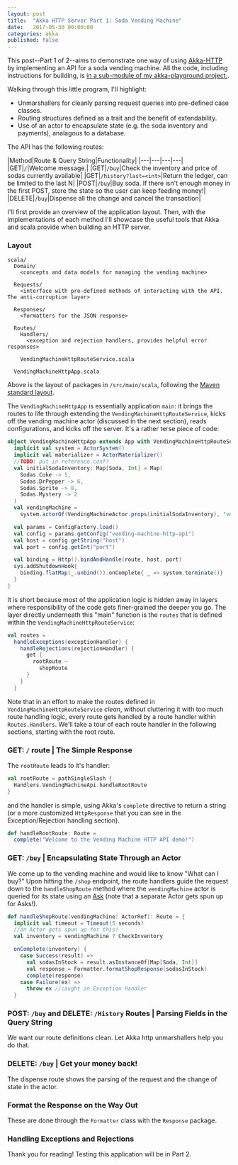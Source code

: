 ```yaml
---
layout: post
title:  "Akka HTTP Server Part 1: Soda Vending Machine"
date:   2017-05-30 00:00:00
categories: akka
published: false
---
```


This post--Part 1 of 2--aims to demonstrate one way of using [Akka-HTTP](https://doc.akka.io/docs/akka-http/current/scala.html) by implementing an API for a soda vending machine. All the code, including instructions for building, is [in a sub-module of my akka-playground project.](https://github.com/michaelzg/vending-machine-http-api).

Walking through this little program, I'll highlight:

* Unmarshallers for cleanly parsing request queries into pre-defined case classes.
* Routing structures defined as a trait and the benefit of extendability. 
* Use of an actor to encapsulate state (e.g. the soda inventory and payments), analagous to a database.

The API has the following routes:

|Method|Route & Query String|Functionality|
|---|---|---|---|
|GET|`/`|Welcome message.|
|GET|`/buy`|Check the inventory and price of sodas currently available|
|GET|`/history?last=<int>`|Return the ledger, can be limited to the last N|
|POST|`/buy`|Buy soda. If there isn't enough money in the first POST, store the state so the user can keep feeding money!|
|DELETE|`/buy`|Dispense all the change and cancel the transaction|

I'll first provide an overview of the application layout. Then, with the implementations of each method I'll showcase the useful tools that Akka and scala provide when building an HTTP server.

### Layout

```
scala/
  Domain/
    <concepts and data models for managing the vending machine>
  
  Requests/
    <interface with pre-defined methods of interacting with the API. The anti-corruption layer>
  
  Responses/
    <formatters for the JSON response>
  
  Routes/
    Handlers/
      <exception and rejection handlers, provides helpful error responses>
    
    VendingMachineHttpRouteService.scala
  
  VendingMachineHttpApp.scala
```

Above is the layout of packages in `/src/main/scala`, following the [Maven standard layout](https://maven.apache.org/guides/introduction/introduction-to-the-standard-directory-layout.html). 

The `VendingMachineHttpApp` is essentially application `main`: it brings the routes to life through extending the `VendingMachineHttpRouteService`, kicks off the vending machine actor (discussed in the next section), reads configurations, and kicks off the server. It's a rather terse piece of code:

```scala
object VendingMachineHttpApp extends App with VendingMachineHttpRouteService {
  implicit val system = ActorSystem()
  implicit val materializer = ActorMaterializer()
  //TODO: put in reference.conf?
  val initialSodaInventory: Map[Soda, Int] = Map(
    Sodas.Coke -> 5,
    Sodas.DrPepper -> 6,
    Sodas.Sprite -> 8,
    Sodas.Mystery -> 2
  )
  val vendingMachine = 
    system.actorOf(VendingMachineActor.props(initialSodaInventory), "vending-machine")

  val params = ConfigFactory.load()
  val config = params.getConfig("vending-machine-http-api")
  val host = config.getString("host")
  val port = config.getInt("port")

  val binding = Http().bindAndHandle(route, host, port)
  sys.addShutdownHook{
    binding.flatMap(_.unbind()).onComplete{ _ => system.terminate()}
  }
}
```  

It is short because most of the application logic is hidden away in layers where responsibility of the code gets finer-grained the deeper you go. The layer directly underneath this "main" function is the `routes` that is defined within the `VendingMachineHttpRouteService`:

```scala
val routes =
  handleExceptions(exceptionHandler) {
    handleRejections(rejectionHandler) {
      get {
        rootRoute ~
          shopRoute
      }
    }
  }
```

Note that in an effort to make the routes defined in `VendingMachineHttpRouteService` _clean_, without cluttering it with too much route handling logic, every route gets handled by a route handler within `Routes.Handlers`. We'll take a tour of each route handler in the following sections, starting with the root route.

### GET: `/` route | The Simple Response 

The `rootRoute` leads to it's handler:

```scala
val rootRoute = pathSingleSlash {
  Handlers.VendingMachineApi.handleRootRoute
}
```

and the handler is simple, using Akka's `complete` directive to return a string (or a more customized `HttpResponse` that you can see in the Exception/Rejection handling section).

```scala
def handleRootRoute: Route = 
  complete("Welcome to the Vending Machine HTTP API demo!")
```

### GET: `/buy` | Encapsulating State Through an Actor

We come up to the vending machine and would like to know "What can I buy?" Upon hitting the `/shop` endpoint, the route handlers guide the request down to the `handleShopRoute` method where the `vendingMachine` actor is queried for its state using an [Ask](https://doc.akka.io/docs/akka/2.4.16/scala/actors.html#Ask__Send-And-Receive-Future) (note that a separate Actor gets spun up for Asks!).

```scala
def handleShopRoute(vendingMachine: ActorRef): Route = {
  implicit val timeout = Timeout(5 seconds)
  //an Actor gets spun up for this!
  val inventory = vendingMachine ? CheckInventory

  onComplete(inventory) {
    case Success(result) =>
      val sodasInStock = result.asInstanceOf[Map[Soda, Int]]
      val response = Formatter.formatShopResponse(sodasInStock)
      complete(response)
    case Failure(ex) =>
      throw ex //caught in Exception Handler
  }
```



### POST: `/buy` and DELETE: `/History` Routes | Parsing Fields in the Query String

We want our route definitions clean. Let Akka http unmarshallers help you do that.


### DELETE: `/buy` | Get your money back!

The dispense route shows the parsing of the request and the change of state in the actor. 


### Format the Response on the Way Out

These are done through the `Formatter` class with the `Response` package. 

### Handling Exceptions and Rejections



Thank you for reading! Testing this application will be in Part 2.
